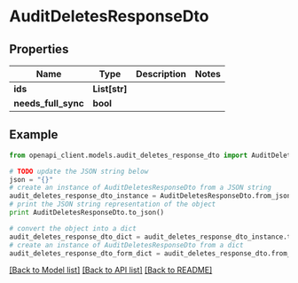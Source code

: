 # AuditDeletesResponseDto


## Properties
Name | Type | Description | Notes
------------ | ------------- | ------------- | -------------
**ids** | **List[str]** |  | 
**needs_full_sync** | **bool** |  | 

## Example

```python
from openapi_client.models.audit_deletes_response_dto import AuditDeletesResponseDto

# TODO update the JSON string below
json = "{}"
# create an instance of AuditDeletesResponseDto from a JSON string
audit_deletes_response_dto_instance = AuditDeletesResponseDto.from_json(json)
# print the JSON string representation of the object
print AuditDeletesResponseDto.to_json()

# convert the object into a dict
audit_deletes_response_dto_dict = audit_deletes_response_dto_instance.to_dict()
# create an instance of AuditDeletesResponseDto from a dict
audit_deletes_response_dto_form_dict = audit_deletes_response_dto.from_dict(audit_deletes_response_dto_dict)
```
[[Back to Model list]](../README.md#documentation-for-models) [[Back to API list]](../README.md#documentation-for-api-endpoints) [[Back to README]](../README.md)



